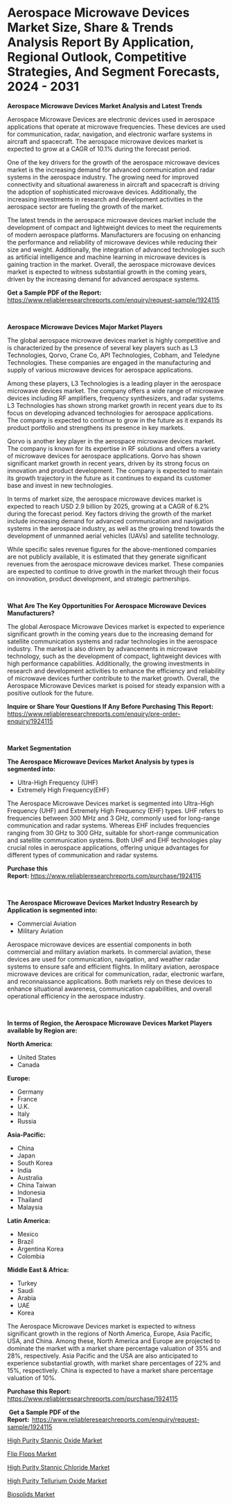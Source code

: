 <p><h1>Aerospace Microwave Devices Market Size, Share & Trends Analysis Report By Application, Regional Outlook, Competitive Strategies, And Segment Forecasts, 2024 - 2031</h1></p><p><strong>Aerospace Microwave Devices Market Analysis and Latest Trends</strong></p>
<p><p>Aerospace Microwave Devices are electronic devices used in aerospace applications that operate at microwave frequencies. These devices are used for communication, radar, navigation, and electronic warfare systems in aircraft and spacecraft. The aerospace microwave devices market is expected to grow at a CAGR of 10.1% during the forecast period.</p><p>One of the key drivers for the growth of the aerospace microwave devices market is the increasing demand for advanced communication and radar systems in the aerospace industry. The growing need for improved connectivity and situational awareness in aircraft and spacecraft is driving the adoption of sophisticated microwave devices. Additionally, the increasing investments in research and development activities in the aerospace sector are fueling the growth of the market.</p><p>The latest trends in the aerospace microwave devices market include the development of compact and lightweight devices to meet the requirements of modern aerospace platforms. Manufacturers are focusing on enhancing the performance and reliability of microwave devices while reducing their size and weight. Additionally, the integration of advanced technologies such as artificial intelligence and machine learning in microwave devices is gaining traction in the market. Overall, the aerospace microwave devices market is expected to witness substantial growth in the coming years, driven by the increasing demand for advanced aerospace systems.</p></p>
<p><strong>Get a Sample PDF of the Report:&nbsp;</strong> <a href="https://www.reliableresearchreports.com/enquiry/request-sample/1924115">https://www.reliableresearchreports.com/enquiry/request-sample/1924115</a></p>
<p>&nbsp;</p>
<p><strong>Aerospace Microwave Devices Major Market Players</strong></p>
<p><p>The global aerospace microwave devices market is highly competitive and is characterized by the presence of several key players such as L3 Technologies, Qorvo, Crane Co, API Technologies, Cobham, and Teledyne Technologies. These companies are engaged in the manufacturing and supply of various microwave devices for aerospace applications.</p><p>Among these players, L3 Technologies is a leading player in the aerospace microwave devices market. The company offers a wide range of microwave devices including RF amplifiers, frequency synthesizers, and radar systems. L3 Technologies has shown strong market growth in recent years due to its focus on developing advanced technologies for aerospace applications. The company is expected to continue to grow in the future as it expands its product portfolio and strengthens its presence in key markets.</p><p>Qorvo is another key player in the aerospace microwave devices market. The company is known for its expertise in RF solutions and offers a variety of microwave devices for aerospace applications. Qorvo has shown significant market growth in recent years, driven by its strong focus on innovation and product development. The company is expected to maintain its growth trajectory in the future as it continues to expand its customer base and invest in new technologies.</p><p>In terms of market size, the aerospace microwave devices market is expected to reach USD 2.9 billion by 2025, growing at a CAGR of 6.2% during the forecast period. Key factors driving the growth of the market include increasing demand for advanced communication and navigation systems in the aerospace industry, as well as the growing trend towards the development of unmanned aerial vehicles (UAVs) and satellite technology.</p><p>While specific sales revenue figures for the above-mentioned companies are not publicly available, it is estimated that they generate significant revenues from the aerospace microwave devices market. These companies are expected to continue to drive growth in the market through their focus on innovation, product development, and strategic partnerships.</p></p>
<p>&nbsp;</p>
<p><strong>What Are The Key Opportunities For Aerospace Microwave Devices Manufacturers?</strong></p>
<p><p>The global Aerospace Microwave Devices market is expected to experience significant growth in the coming years due to the increasing demand for satellite communication systems and radar technologies in the aerospace industry. The market is also driven by advancements in microwave technology, such as the development of compact, lightweight devices with high performance capabilities. Additionally, the growing investments in research and development activities to enhance the efficiency and reliability of microwave devices further contribute to the market growth. Overall, the Aerospace Microwave Devices market is poised for steady expansion with a positive outlook for the future.</p></p>
<p><strong>Inquire or Share Your Questions If Any Before Purchasing This Report:</strong> <a href="https://www.reliableresearchreports.com/enquiry/pre-order-enquiry/1924115">https://www.reliableresearchreports.com/enquiry/pre-order-enquiry/1924115</a></p>
<p>&nbsp;</p>
<p><strong>Market Segmentation</strong></p>
<p><strong>The Aerospace Microwave Devices Market Analysis by types is segmented into:</strong></p>
<p><ul><li>Ultra-High Frequency (UHF)</li><li>Extremely High Frequency(EHF)</li></ul></p>
<p><p>The Aerospace Microwave Devices market is segmented into Ultra-High Frequency (UHF) and Extremely High Frequency (EHF) types. UHF refers to frequencies between 300 MHz and 3 GHz, commonly used for long-range communication and radar systems. Whereas EHF includes frequencies ranging from 30 GHz to 300 GHz, suitable for short-range communication and satellite communication systems. Both UHF and EHF technologies play crucial roles in aerospace applications, offering unique advantages for different types of communication and radar systems.</p></p>
<p><strong>Purchase this Report:&nbsp;</strong><a href="https://www.reliableresearchreports.com/purchase/1924115">https://www.reliableresearchreports.com/purchase/1924115</a></p>
<p>&nbsp;</p>
<p><strong>The Aerospace Microwave Devices Market Industry Research by Application is segmented into:</strong></p>
<p><ul><li>Commercial Aviation</li><li>Military Aviation</li></ul></p>
<p><p>Aerospace microwave devices are essential components in both commercial and military aviation markets. In commercial aviation, these devices are used for communication, navigation, and weather radar systems to ensure safe and efficient flights. In military aviation, aerospace microwave devices are critical for communication, radar, electronic warfare, and reconnaissance applications. Both markets rely on these devices to enhance situational awareness, communication capabilities, and overall operational efficiency in the aerospace industry.</p></p>
<p>&nbsp;</p>
<p><strong>In terms of Region, the Aerospace Microwave Devices Market Players available by Region are:</strong></p>
<p>
    <p> <strong> North America: </strong>
        <ul>
            <li>United States</li>
            <li>Canada</li>
        </ul>
        </p> 
    <p> <strong> Europe: </strong>
        <ul>
            <li>Germany</li>
            <li>France</li>
            <li>U.K.</li>
            <li>Italy</li>
            <li>Russia</li>
        </ul>
        </p> 
    <p> <strong> Asia-Pacific: </strong>
        <ul>
            <li>China</li>
            <li>Japan</li>
            <li>South Korea</li>
            <li>India</li>
            <li>Australia</li>
            <li>China Taiwan</li>
            <li>Indonesia</li>
            <li>Thailand</li>
            <li>Malaysia</li>
        </ul>
        </p> 
    <p> <strong> Latin America: </strong>
        <ul>
            <li>Mexico</li>
            <li>Brazil</li>
            <li>Argentina Korea</li>
            <li>Colombia</li>
        </ul>
        </p> 
    <p> <strong> Middle East & Africa: </strong>
        <ul>
            <li>Turkey</li>
            <li>Saudi</li>
            <li>Arabia</li>
            <li>UAE</li>
            <li>Korea</li>
        </ul>
    </p>
    </p>
<p><p>The Aerospace Microwave Devices market is expected to witness significant growth in the regions of North America, Europe, Asia Pacific, USA, and China. Among these, North America and Europe are projected to dominate the market with a market share percentage valuation of 35% and 28%, respectively. Asia Pacific and the USA are also anticipated to experience substantial growth, with market share percentages of 22% and 15%, respectively. China is expected to have a market share percentage valuation of 10%.</p></p>
<p><strong>Purchase this Report: </strong><a href="https://www.reliableresearchreports.com/purchase/1924115">https://www.reliableresearchreports.com/purchase/1924115</a></p>
<p>&nbsp;<strong>Get a Sample PDF of the Report:&nbsp;&nbsp;</strong><a href="https://www.reliableresearchreports.com/enquiry/request-sample/1924115">https://www.reliableresearchreports.com/enquiry/request-sample/1924115</a></p>
<p><strong></strong></p>
<p><p><a href="https://artistic-helicopter-ca9.notion.site/High-Purity-Stannic-Oxide-Market-Size-Evaluating-its-Market-Trends-Growth-and-Projections-2024--c379ed6713d646f68e12a3eebf7f95be">High Purity Stannic Oxide Market</a></p><p><a href="https://view.publitas.com/reportprime-1/flip-flops-market-growth-market-trends-covid-19-impact-and-forecasts-for-period-from-2024-2031/">Flip Flops Market</a></p><p><a href="https://valiant-lunge-8fe.notion.site/High-Purity-Stannic-Chloride-Market-Growth-Market-Trends-COVID-19-Impact-and-Forecasts-for-period-53c0c5fffd574eebb53e26815643b7ed">High Purity Stannic Chloride Market</a></p><p><a href="https://picayune-night-cbd.notion.site/High-Purity-Tellurium-Oxide-Market-Share-Market-New-Trends-Analysis-Report-By-Type-By-Application-f45d44ce3b4e405492e3828f70a6a1fd">High Purity Tellurium Oxide Market</a></p><p><a href="https://view.publitas.com/reportprime-1/biosolids-market-size-evaluating-its-market-trends-growth-and-projections-2024-2031/">Biosolids Market</a></p></p>